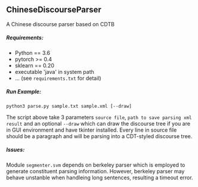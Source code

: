 ## ChineseDiscourseParser

A Chinese discourse parser based on CDTB

##### Requirements:
- Python == 3.6
- pytorch >= 0.4
- sklearn == 0.20
- executable 'java' in system path
- ... (see `requirements.txt` for detail)

##### Run Example:

```shell
python3 parse.py sample.txt sample.xml [--draw]
```

The script above take 3 parameters `source file`, `path to save parsing xml result` 
and an optional `--draw` which can draw the discourse tree if you are in GUI environment and have tkinter installed.
Every line in source file should be a paragraph and will be parsing into a CDT-styled discourse tree.

##### Issues:

Module `segmenter.svm` depends on berkeley parser which is employed to generate constituent parsing information.
However, berkeley parser may behave unstanble when handleing long sentences, resulting a timeout error.
